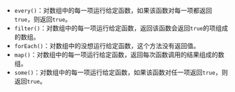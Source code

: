 - `every()`：对数组中的每一项运行给定函数，如果该函数对每一项都返回`true`，则返回`true`。
- `filter()`：对数组中的每一项运行给定函数，返回该函数会返回`true`的项组成的数组。
- `forEach()`：对数组中的没想运行给定函数，这个方法没有返回值。
- `map()`：对数组中的每一项运行给定函数，返回每次函数调用的结果组成的数组。
- `some()`：对数组中的每一项运行给定函数，如果该函数对任一项返回`true`，则返回`true`。

